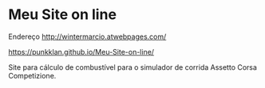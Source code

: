 # Meu Site on line
 
 
 Endereço http://wintermarcio.atwebpages.com/
 
 https://punkklan.github.io/Meu-Site-on-line/ 
 
 Site para cálculo de combustível para o simulador de corrida Assetto Corsa Competizione.  
